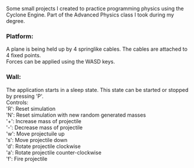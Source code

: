 Some small projects I created to practice programming physics using the Cyclone Engine. Part of the Advanced Physics class I took during my degree.


### Platform:
A plane is being held up by 4 springlike cables. The cables are attached to 4 fixed points.\
Forces can be applied using the WASD keys.

### Wall:
The application starts in a sleep state. This state can be started or stopped by pressing 'P'.\
	Controls:\
	'R': Reset simulation\
	'N': Reset simulation with new random generated masses\
	'+': Increase mass of projectile\
	'-': Decrease mass of projectile\
	'w': Move projectuile up\
	's': Move projectile down\
	'd': Rotate projectile clockwise\
	'a': Rotate projectile counter-clockwise\
	'f': Fire projectile
